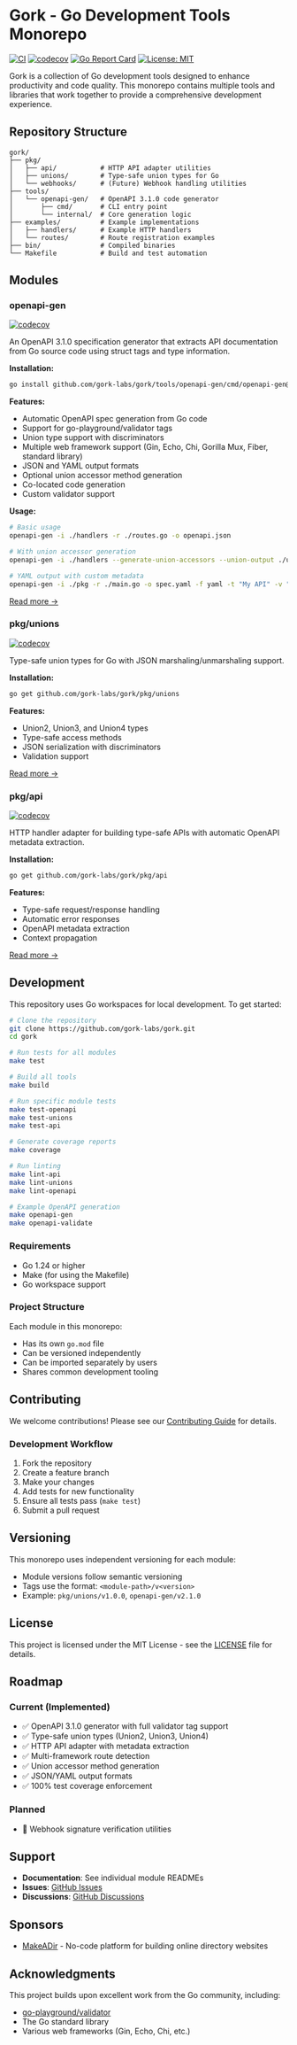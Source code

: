 # Gork - Go Development Tools Monorepo

[![CI](https://github.com/gork-labs/gork/workflows/CI/badge.svg)](https://github.com/gork-labs/gork/actions)
[![codecov](https://codecov.io/gh/gork-labs/gork/branch/main/graph/badge.svg)](https://codecov.io/gh/gork-labs/gork)
[![Go Report Card](https://goreportcard.com/badge/github.com/gork-labs/gork)](https://goreportcard.com/report/github.com/gork-labs/gork)
[![License: MIT](https://img.shields.io/badge/License-MIT-yellow.svg)](https://opensource.org/licenses/MIT)

Gork is a collection of Go development tools designed to enhance productivity and code quality. This monorepo contains multiple tools and libraries that work together to provide a comprehensive development experience.

## Repository Structure

```
gork/
├── pkg/
│   ├── api/           # HTTP API adapter utilities  
│   ├── unions/        # Type-safe union types for Go
│   └── webhooks/      # (Future) Webhook handling utilities
├── tools/
│   └── openapi-gen/   # OpenAPI 3.1.0 code generator
│       ├── cmd/       # CLI entry point
│       └── internal/  # Core generation logic
├── examples/          # Example implementations
│   ├── handlers/      # Example HTTP handlers
│   └── routes/        # Route registration examples
├── bin/               # Compiled binaries
└── Makefile           # Build and test automation
```

## Modules

### openapi-gen

[![codecov](https://codecov.io/gh/gork-labs/gork/branch/main/graph/badge.svg?flag=tools%2Fopenapi-gen)](https://codecov.io/gh/gork-labs/gork/tree/main/tools/openapi-gen)

An OpenAPI 3.1.0 specification generator that extracts API documentation from Go source code using struct tags and type information.

**Installation:**
```bash
go install github.com/gork-labs/gork/tools/openapi-gen/cmd/openapi-gen@latest
```

**Features:**
- Automatic OpenAPI spec generation from Go code
- Support for go-playground/validator tags
- Union type support with discriminators  
- Multiple web framework support (Gin, Echo, Chi, Gorilla Mux, Fiber, standard library)
- JSON and YAML output formats
- Optional union accessor method generation
- Co-located code generation
- Custom validator support

**Usage:**
```bash
# Basic usage
openapi-gen -i ./handlers -r ./routes.go -o openapi.json

# With union accessor generation
openapi-gen -i ./handlers --generate-union-accessors --union-output ./unions_gen.go

# YAML output with custom metadata
openapi-gen -i ./pkg -r ./main.go -o spec.yaml -f yaml -t "My API" -v "2.0.0"
```

[Read more →](./tools/openapi-gen/README.md)

### pkg/unions

[![codecov](https://codecov.io/gh/gork-labs/gork/branch/main/graph/badge.svg?flag=pkg%2Funions)](https://codecov.io/gh/gork-labs/gork/tree/main/pkg/unions)

Type-safe union types for Go with JSON marshaling/unmarshaling support.

**Installation:**
```bash
go get github.com/gork-labs/gork/pkg/unions
```

**Features:**
- Union2, Union3, and Union4 types
- Type-safe access methods
- JSON serialization with discriminators
- Validation support

[Read more →](./pkg/unions/README.md)

### pkg/api

[![codecov](https://codecov.io/gh/gork-labs/gork/branch/main/graph/badge.svg?flag=pkg%2Fapi)](https://codecov.io/gh/gork-labs/gork/tree/main/pkg/api)

HTTP handler adapter for building type-safe APIs with automatic OpenAPI metadata extraction.

**Installation:**
```bash
go get github.com/gork-labs/gork/pkg/api
```

**Features:**
- Type-safe request/response handling
- Automatic error responses
- OpenAPI metadata extraction
- Context propagation

[Read more →](./pkg/api/README.md)

## Development

This repository uses Go workspaces for local development. To get started:

```bash
# Clone the repository
git clone https://github.com/gork-labs/gork.git
cd gork

# Run tests for all modules
make test

# Build all tools
make build

# Run specific module tests
make test-openapi
make test-unions
make test-api

# Generate coverage reports
make coverage

# Run linting
make lint-api
make lint-unions
make lint-openapi

# Example OpenAPI generation
make openapi-gen
make openapi-validate
```

### Requirements

- Go 1.24 or higher
- Make (for using the Makefile)
- Go workspace support

### Project Structure

Each module in this monorepo:
- Has its own `go.mod` file
- Can be versioned independently
- Can be imported separately by users
- Shares common development tooling

## Contributing

We welcome contributions! Please see our [Contributing Guide](CONTRIBUTING.md) for details.

### Development Workflow

1. Fork the repository
2. Create a feature branch
3. Make your changes
4. Add tests for new functionality
5. Ensure all tests pass (`make test`)
6. Submit a pull request

## Versioning

This monorepo uses independent versioning for each module:

- Module versions follow semantic versioning
- Tags use the format: `<module-path>/v<version>`
- Example: `pkg/unions/v1.0.0`, `openapi-gen/v2.1.0`

## License

This project is licensed under the MIT License - see the [LICENSE](LICENSE) file for details.

## Roadmap

### Current (Implemented)
- ✅ OpenAPI 3.1.0 generator with full validator tag support
- ✅ Type-safe union types (Union2, Union3, Union4)
- ✅ HTTP API adapter with metadata extraction
- ✅ Multi-framework route detection
- ✅ Union accessor method generation
- ✅ JSON/YAML output formats
- ✅ 100% test coverage enforcement

### Planned
- 🚧 Webhook signature verification utilities

## Support

- **Documentation**: See individual module READMEs
- **Issues**: [GitHub Issues](https://github.com/gork-labs/gork/issues)
- **Discussions**: [GitHub Discussions](https://github.com/gork-labs/gork/discussions)

## Sponsors

- [MakeADir](https://makeadir.com) - No-code platform for building online directory websites

## Acknowledgments

This project builds upon excellent work from the Go community, including:
- [go-playground/validator](https://github.com/go-playground/validator)
- The Go standard library
- Various web frameworks (Gin, Echo, Chi, etc.)
